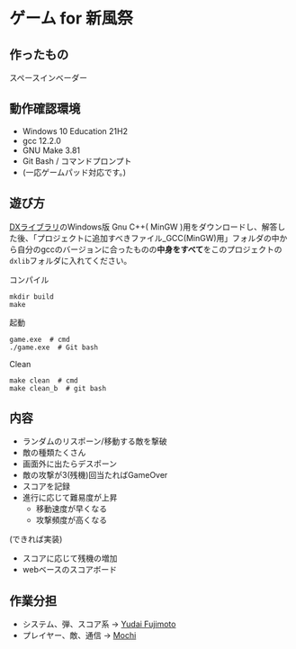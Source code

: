 # ゲーム for 新風祭

## 作ったもの
スペースインベーダー

## 動作確認環境
- Windows 10 Education 21H2
- gcc 12.2.0
- GNU Make 3.81
- Git Bash / コマンドプロンプト
- (一応ゲームパッド対応です。)

## 遊び方

[DXライブラリ](https://dxlib.xsrv.jp/dxdload.html)のWindows版 Gnu C++( MinGW )用をダウンロードし、解答した後、「プロジェクトに追加すべきファイル_GCC(MinGW)用」フォルダの中から自分のgccのバージョンに合ったものの**中身をすべて**をこのプロジェクトの`dxlib`フォルダに入れてください。

コンパイル
```
mkdir build
make
```

起動
```
game.exe  # cmd
./game.exe  # Git bash
```

Clean
```
make clean  # cmd
make clean_b  # git bash
```
## 内容
- ランダムのリスポーン/移動する敵を撃破
- 敵の種類たくさん
- 画面外に出たらデスポーン
- 敵の攻撃が3(残機)回当たればGameOver
- スコアを記録
- 進行に応じて難易度が上昇
  - 移動速度が早くなる
  - 攻撃頻度が高くなる

(できれば実装)
- スコアに応じて残機の増加
- webベースのスコアボード

## 作業分担
- システム、弾、スコア系 -> [Yudai Fujimoto](https://github.com/Apricot256)
- プレイヤー、敵、通信 -> [Mochi](https://github.com/mochi-yu)